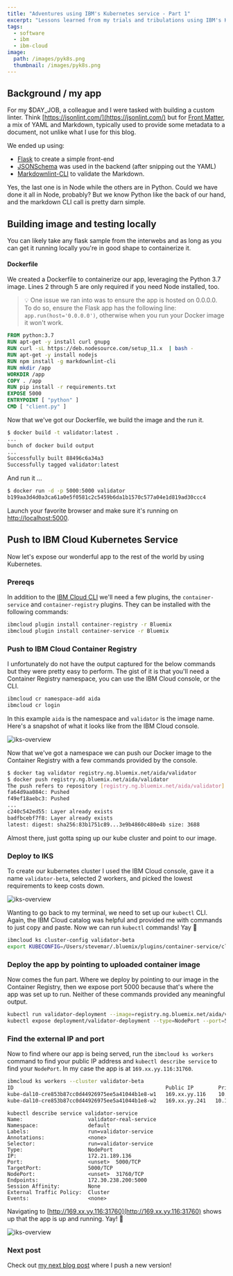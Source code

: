```yaml
---
title: "Adventures using IBM's Kubernetes service - Part 1"
excerpt: "Lessons learned from my trials and tribulations using IBM's Kubenetes service"
tags: 
  - software
  - ibm
  - ibm-cloud
image:
  path: /images/pyk8s.png
  thumbnail: /images/pyk8s.png
---
```


## Background / my app

For my $DAY_JOB, a colleague and I were tasked with building a custom linter. Think [https://jsonlint.com/](https://jsonlint.com/) but for [Front Matter](https://jekyllrb.com/docs/front-matter/), a mix of YAML and Markdown, typically used to provide some metadata to a document, not unlike what I use for this blog.

We ended up using:

  * [Flask](http://flask.pocoo.org/) to create a simple front-end
  * [JSONSchema](https://github.com/Julian/jsonschema/) was used in the backend (after snipping out the YAML)
  * [Markdownlint-CLI](https://github.com/igorshubovych/markdownlint-cli) to validate the Markdown.

Yes, the last one is in Node while the others are in Python. Could we have done it all in Node, probably? But we know Python like the back of our hand, and the markdown CLI call is pretty darn simple.

## Building image and testing locally

You can likely take any flask sample from the interwebs and as long as you can get it running locally you're in good shape to containerize it.

#### Dockerfile

We created a Dockerfile to containerize our app, leveraging the Python 3.7 image. Lines 2 through 5 are only required if you need Node installed, too. 

> :bulb: One issue we ran into was to ensure the app is hosted on 0.0.0.0. To do so, ensure the Flask app has the following line: `app.run(host='0.0.0.0')`, otherwise when you run your Docker image it won't work.

```Dockerfile
FROM python:3.7
RUN apt-get -y install curl gnupg
RUN curl -sL https://deb.nodesource.com/setup_11.x  | bash -
RUN apt-get -y install nodejs
RUN npm install -g markdownlint-cli
RUN mkdir /app
WORKDIR /app
COPY . /app
RUN pip install -r requirements.txt
EXPOSE 5000
ENTRYPOINT [ "python" ]
CMD [ "client.py" ]
```

Now that we've got our Dockerfile, we build the image and the run it.

```bash
$ docker build -t validator:latest .
...
bunch of docker build output
...
Successfully built 88496c6a34a3
Successfully tagged validator:latest
```

And run it ...

```bash
$ docker run -d -p 5000:5000 validator
b199aa3d4d0a3ca61a0e5f0581c2c5459b6da1b1570c577a04e1d819ad30ccc4
```

Launch your favorite browser and make sure it's running on [http://localhost:5000](http://localhost:5000).

## Push to IBM Cloud Kubernetes Service

Now let's expose our wonderful app to the rest of the world by using Kubernetes.

### Prereqs

In addition to the [IBM Cloud CLI](https://console.bluemix.net/docs/cli/reference/ibmcloud/download_cli.html) we'll need a few plugins, the `container-service` and `container-registry` plugins. They can be installed with the following commands:

```bash
ibmcloud plugin install container-registry -r Bluemix
ibmcloud plugin install container-service -r Bluemix
```

### Push to IBM Cloud Container Registry 

I unfortunately do not have the output captured for the below commands but they were pretty easy to perform. The gist of it is that you'll need a Container Registry namespace, you can use the IBM Cloud console, or the CLI.

```bash
ibmcloud cr namespace-add aida
ibmcloud cr login
```

In this example `aida` is the namespace and `validator` is the image name. Here's a snapshot of what it looks like from the IBM Cloud console.

![iks-overview]({{'/images/iks-container-registry.png'}})

Now that we've got a namespace we can push our Docker image to the Container Registry with a few commands provided by the console.

```bash
$ docker tag validator registry.ng.bluemix.net/aida/validator
$ docker push registry.ng.bluemix.net/aida/validator
The push refers to repository [registry.ng.bluemix.net/aida/validator]
fa64d9aa084c: Pushed 
f49ef18aebc3: Pushed 
...
c240c542ed55: Layer already exists 
badfbcebf7f8: Layer already exists 
latest: digest: sha256:83b1751c89...3e9b4860c480e4b size: 3688
```

Almost there, just gotta sping up our kube cluster and point to our image.

### Deploy to IKS

To create our kubernetes cluster I used the IBM Cloud console, gave it a name `validator-beta`, selected 2 workers, and picked the lowest requirements to keep costs down.

![iks-overview]({{'/images/iks-overview.png'}})

Wanting to go back to my terminal, we need to set up our `kubectl` CLI. Again, the IBM Cloud catalog was helpful and provided me with commands to just copy and paste. Now we can run `kubectl` commands! Yay :tada:

```bash
ibmcloud ks cluster-config validator-beta
export KUBECONFIG=/Users/stevemar/.bluemix/plugins/container-service/clusters/validator-beta/kube-config-dal10-validator-beta.yml
```

### Deploy the app by pointing to uploaded container image

Now comes the fun part. Where we deploy by pointing to our image in the Container Registry, then we expose port 5000 because that's where the app was set up to run. Neither of these commands provided any meaningful output.

```bash
kubectl run validator-deployment --image=registry.ng.bluemix.net/aida/validator
kubectl expose deployment/validator-deployment --type=NodePort --port=5000 --name=validator-service --target-port=5000
```

### Find the external IP and port

Now to find where our app is being served, run the `ibmcloud ks workers` command to find your public IP address and `kubectl describe service` to find your `NodePort`. In my case the app is at `169.xx.yy.116:31760`.

```bash
ibmcloud ks workers --cluster validator-beta
ID                                                 Public IP        Private IP       Machine Type        State    Status   Zone    Version   
kube-dal10-cre853b87cc0d44926975ee5a41044b1e8-w1   169.xx.yy.116    10.177.184.133   u2c.2x4.encrypted   normal   Ready    dal10   1.10.12_1543   
kube-dal10-cre853b87cc0d44926975ee5a41044b1e8-w2   169.xx.yy.241   10.177.184.141   u2c.2x4.encrypted   normal   Ready    dal10   1.10.12_1543
```

```
kubectl describe service validator-service
Name:                     validator-real-service
Namespace:                default
Labels:                   run=validator-service
Annotations:              <none>
Selector:                 run=validator-service
Type:                     NodePort
IP:                       172.21.189.136
Port:                     <unset>  5000/TCP
TargetPort:               5000/TCP
NodePort:                 <unset>  31760/TCP
Endpoints:                172.30.238.200:5000
Session Affinity:         None
External Traffic Policy:  Cluster
Events:                   <none>
```

Navigating to [http://169.xx.yy.116:31760](http://169.xx.yy.116:31760) shows up that the app is up and running. Yay! :tada:

![iks-overview]({{'/images/yaml-validator.png'}})

### Next post

Check out [my next blog post](http://www.stevemar.net/adventures-in-iks-part2/) where I push a new version!
